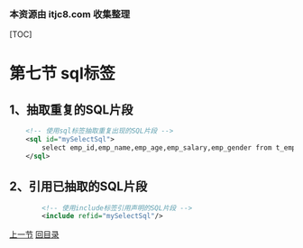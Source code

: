 ### 本资源由 itjc8.com 收集整理
[TOC]

# 第七节 sql标签



## 1、抽取重复的SQL片段

```xml
    <!-- 使用sql标签抽取重复出现的SQL片段 -->
    <sql id="mySelectSql">
        select emp_id,emp_name,emp_age,emp_salary,emp_gender from t_emp
    </sql>
```



## 2、引用已抽取的SQL片段

```xml
        <!-- 使用include标签引用声明的SQL片段 -->
        <include refid="mySelectSql"/>
```



[上一节](verse06.html) [回目录](index.html)